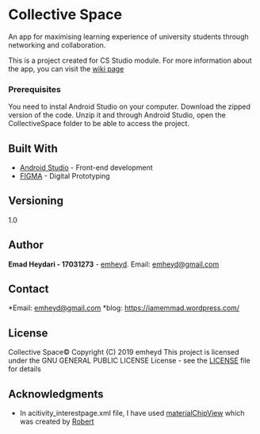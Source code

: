 
# Collective Space

An app for maximising learning experience of university students through networking and collaboration. 

This is a project created for CS Studio module. For more information about the app, you can visit the [wiki page](https://github.com/emheyd/CollectiveSpace/wiki)

### Prerequisites

You need to instal Android Studio on your computer. 
Download the zipped version of the code.
Unzip it and through Android Studio, open the CollectiveSpace folder to be able to access the project.  

## Built With

* [Android Studio](https://developer.android.com/studio) - Front-end development
* [FIGMA](https://www.figma.com/files) - Digital Prototyping

## Versioning

1.0

## Author

**Emad Heydari - 17031273** - [emheyd](https://github.com/emheyd). 
Email: emheyd@gmail.com

## Contact
 
*Email: emheyd@gmail.com
*blog: https://iamemmad.wordpress.com/

## License
Collective Space©  Copyright (C) 2019 emheyd
This project is licensed under the GNU GENERAL PUBLIC LICENSE License - see the [LICENSE](https://github.com/emheyd/CollectiveSpace/blob/master/LICENSE) file for details

## Acknowledgments

* In acitivity_interestpage.xml file, I have used [materialChipView](https://github.com/robertlevonyan/materialChipView) which was created by [Robert](https://github.com/robertlevonyan)


